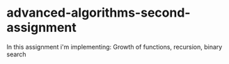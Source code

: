 # advanced-algorithms-second-assignment
In this assignment i'm implementing: Growth of functions, recursion, binary search
